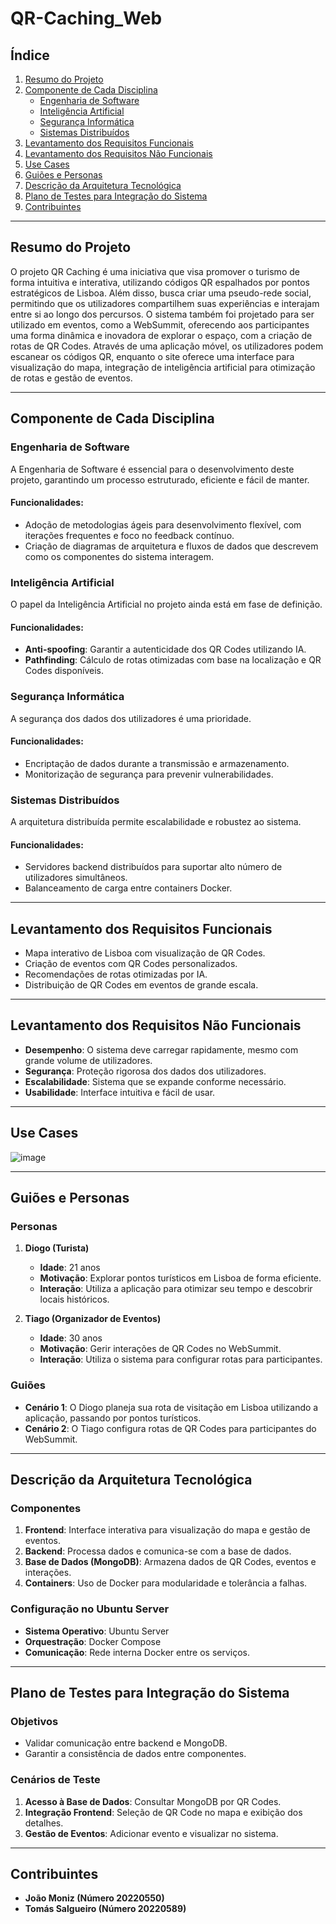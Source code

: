 # QR-Caching_Web

## Índice
1. [Resumo do Projeto](#resumo-do-projeto)
2. [Componente de Cada Disciplina](#componente-de-cada-disciplina)
   - [Engenharia de Software](#engenharia-de-software)
   - [Inteligência Artificial](#inteligência-artificial)
   - [Segurança Informática](#segurança-informática)
   - [Sistemas Distribuídos](#sistemas-distribuídos)
3. [Levantamento dos Requisitos Funcionais](#levantamento-dos-requisitos-funcionais)
4. [Levantamento dos Requisitos Não Funcionais](#levantamento-dos-requisitos-não-funcionais)
5. [Use Cases](#use-cases)
6. [Guiões e Personas](#guiões-e-personas)
7. [Descrição da Arquitetura Tecnológica](#descrição-da-arquitetura-tecnológica)
8. [Plano de Testes para Integração do Sistema](#plano-de-testes-para-integração-do-sistema)
9. [Contribuintes](#contribuintes)

---

## Resumo do Projeto

O projeto QR Caching é uma iniciativa que visa promover o turismo de forma intuitiva e interativa, utilizando códigos QR espalhados por pontos estratégicos de Lisboa. Além disso, busca criar uma pseudo-rede social, permitindo que os utilizadores compartilhem suas experiências e interajam entre si ao longo dos percursos. O sistema também foi projetado para ser utilizado em eventos, como a WebSummit, oferecendo aos participantes uma forma dinâmica e inovadora de explorar o espaço, com a criação de rotas de QR Codes. Através de uma aplicação móvel, os utilizadores podem escanear os códigos QR, enquanto o site oferece uma interface para visualização do mapa, integração de inteligência artificial para otimização de rotas e gestão de eventos.

---

## Componente de Cada Disciplina

### Engenharia de Software
A Engenharia de Software é essencial para o desenvolvimento deste projeto, garantindo um processo estruturado, eficiente e fácil de manter.

#### Funcionalidades:
- Adoção de metodologias ágeis para desenvolvimento flexível, com iterações frequentes e foco no feedback contínuo.
- Criação de diagramas de arquitetura e fluxos de dados que descrevem como os componentes do sistema interagem.

### Inteligência Artificial
O papel da Inteligência Artificial no projeto ainda está em fase de definição.

#### Funcionalidades:
- **Anti-spoofing**: Garantir a autenticidade dos QR Codes utilizando IA.
- **Pathfinding**: Cálculo de rotas otimizadas com base na localização e QR Codes disponíveis.

### Segurança Informática
A segurança dos dados dos utilizadores é uma prioridade.

#### Funcionalidades:
- Encriptação de dados durante a transmissão e armazenamento.
- Monitorização de segurança para prevenir vulnerabilidades.

### Sistemas Distribuídos
A arquitetura distribuída permite escalabilidade e robustez ao sistema.

#### Funcionalidades:
- Servidores backend distribuídos para suportar alto número de utilizadores simultâneos.
- Balanceamento de carga entre containers Docker.

---

## Levantamento dos Requisitos Funcionais

- Mapa interativo de Lisboa com visualização de QR Codes.
- Criação de eventos com QR Codes personalizados.
- Recomendações de rotas otimizadas por IA.
- Distribuição de QR Codes em eventos de grande escala.

---

## Levantamento dos Requisitos Não Funcionais

- **Desempenho**: O sistema deve carregar rapidamente, mesmo com grande volume de utilizadores.
- **Segurança**: Proteção rigorosa dos dados dos utilizadores.
- **Escalabilidade**: Sistema que se expande conforme necessário.
- **Usabilidade**: Interface intuitiva e fácil de usar.

---

## Use Cases

![image](https://github.com/user-attachments/assets/d6501131-a8a8-426a-821a-c0a42d904a64)

---

## Guiões e Personas

### Personas

1. **Diogo (Turista)**
   - **Idade**: 21 anos
   - **Motivação**: Explorar pontos turísticos em Lisboa de forma eficiente.
   - **Interação**: Utiliza a aplicação para otimizar seu tempo e descobrir locais históricos.

2. **Tiago (Organizador de Eventos)**
   - **Idade**: 30 anos
   - **Motivação**: Gerir interações de QR Codes no WebSummit.
   - **Interação**: Utiliza o sistema para configurar rotas para participantes.

### Guiões

- **Cenário 1**: O Diogo planeja sua rota de visitação em Lisboa utilizando a aplicação, passando por pontos turísticos.
- **Cenário 2**: O Tiago configura rotas de QR Codes para participantes do WebSummit.

---

## Descrição da Arquitetura Tecnológica

### Componentes

1. **Frontend**: Interface interativa para visualização do mapa e gestão de eventos.
2. **Backend**: Processa dados e comunica-se com a base de dados.
3. **Base de Dados (MongoDB)**: Armazena dados de QR Codes, eventos e interações.
4. **Containers**: Uso de Docker para modularidade e tolerância a falhas.

### Configuração no Ubuntu Server

- **Sistema Operativo**: Ubuntu Server
- **Orquestração**: Docker Compose
- **Comunicação**: Rede interna Docker entre os serviços.

---

## Plano de Testes para Integração do Sistema

### Objetivos

- Validar comunicação entre backend e MongoDB.
- Garantir a consistência de dados entre componentes.

### Cenários de Teste

1. **Acesso à Base de Dados**: Consultar MongoDB por QR Codes.
2. **Integração Frontend**: Seleção de QR Code no mapa e exibição dos detalhes.
3. **Gestão de Eventos**: Adicionar evento e visualizar no sistema.

---

## Contribuintes

- **João Moniz (Número 20220550)**
- **Tomás Salgueiro (Número 20220589)**
